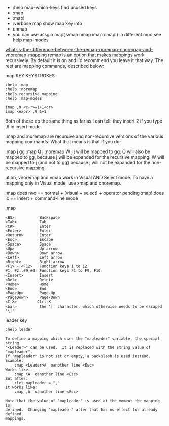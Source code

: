 -  :help map-which-keys  find unused keys  
- :map
- :map!
-  :verbose map <key>    show map key info
-  unmap   <key>
-  you can use assgin map(  vmap nmap imap  cmap )  in different mod,see help map-modes     
  
  




[what-is-the-difference-between-the-remap-noremap-nnoremap-and-vnoremap-mapping](https://stackoverflow.com/questions/3776117/what-is-the-difference-between-the-remap-noremap-nnoremap-and-vnoremap-mapping)
remap is an option that makes mappings work recursively. By default it is on and I'd recommend you leave it that way. The rest are mapping commands, described below:

map KEY KEYSTROKES
```
:help :map
:help :noremap
:help recursive_mapping
:help :map-modes
```

```
imap ,9 <c-r>=1+1<cr>
imap <expr> ,9 1+1
```
Both of these do the same thing as far as I can tell: they insert 2 if you type ,9 in insert mode.

:map and :noremap are recursive and non-recursive versions of the various mapping commands. What that means is that if you do:



:map j gg
:map Q j
:noremap W j
j will be mapped to gg. Q will also be mapped to gg, because j will be expanded for the recursive mapping. W will be mapped to j (and not to gg) because j will not be expanded for the non-recursive mapping.



ution, vnoremap and vmap work in Visual AND Select mode. To have a mapping only in Visual mode, use xmap and xnoremap.

:map does nvo == normal + (visual + select) + operator pending
:map! does ic == insert + command-line mode



:map <expr>
```
<BS>           Backspace
<Tab>          Tab
<CR>           Enter
<Enter>        Enter
<Return>       Enter
<Esc>          Escape
<Space>        Space
<Up>           Up arrow
<Down>         Down arrow
<Left>         Left arrow
<Right>        Right arrow
<F1> - <F12>   Function keys 1 to 12
#1, #2..#9,#0  Function keys F1 to F9, F10
<Insert>       Insert
<Del>          Delete
<Home>         Home
<End>          End
<PageUp>       Page-Up
<PageDown>     Page-Down
<C-X>         Ctrl-X
<bar>          the '|' character, which otherwise needs to be escaped '\|'
```




leader  key
```
:help leader

To define a mapping which uses the "mapleader" variable, the special string
"<Leader>" can be used.  It is replaced with the string value of "mapleader".
If "mapleader" is not set or empty, a backslash is used instead.  
Example:
    :map <Leader>A  oanother line <Esc>
Works like:
    :map \A  oanother line <Esc>
But after:
    :let mapleader = ","
It works like:
    :map ,A  oanother line <Esc>

Note that the value of "mapleader" is used at the moment the mapping is
defined.  Changing "mapleader" after that has no effect for already defined
mappings.

```
